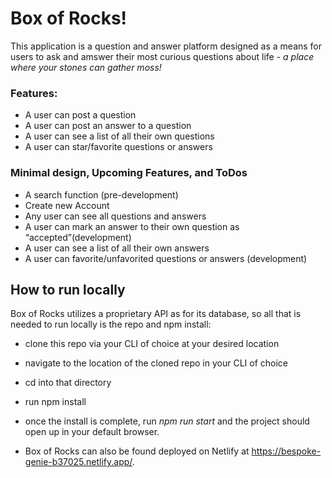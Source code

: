 # __Box of Rocks!__
This application is a question and answer platform designed as a means for users to ask and amswer their most curious questions about life - _a place where your stones can gather moss!_

### __Features:__
* A user can post a question
* A user can post an answer to a question
* A user can see a list of all their own questions
* A user can star/favorite questions or answers


### __Minimal design, Upcoming Features, and ToDos__
* A search function (pre-development)
* Create new Account
* Any user can see all questions and answers
* A user can mark an answer to their own question as “accepted”(development)
* A user can see a list of all their own answers
* A user can favorite/unfavorited questions or answers (development)


## __How to run locally__
Box of Rocks utilizes a proprietary API as for its database, so all that is needed to run locally is the repo and npm install:
* clone this repo via your CLI of choice at your desired location
* navigate to the location of the cloned repo in your CLI of choice
* cd into that directory
* run npm install
* once the install is complete, run _npm run start_ and the project should open up in your default browser.<br>

* Box of Rocks can also be found deployed on Netlify at https://bespoke-genie-b37025.netlify.app/. 